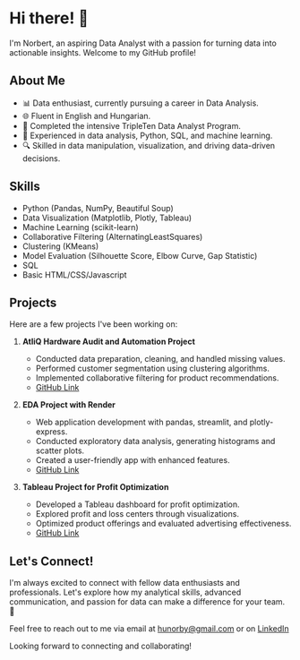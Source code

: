 # Hi there! 👋

I'm Norbert, an aspiring Data Analyst with a passion for turning data into actionable insights. Welcome to my GitHub profile!

## About Me

- 📊 Data enthusiast, currently pursuing a career in Data Analysis.
- 🌐 Fluent in English and Hungarian.
- 🚀 Completed the intensive TripleTen Data Analyst Program.
- 💼 Experienced in data analysis, Python, SQL, and machine learning.
- 🔍 Skilled in data manipulation, visualization, and driving data-driven decisions.

## Skills

- Python (Pandas, NumPy, Beautiful Soup)
- Data Visualization (Matplotlib, Plotly, Tableau)
- Machine Learning (scikit-learn)
- Collaborative Filtering (AlternatingLeastSquares)
- Clustering (KMeans)
- Model Evaluation (Silhouette Score, Elbow Curve, Gap Statistic)
- SQL
- Basic HTML/CSS/Javascript

## Projects

Here are a few projects I've been working on:

1. **AtliQ Hardware Audit and Automation Project**
   - Conducted data preparation, cleaning, and handled missing values.
   - Performed customer segmentation using clustering algorithms.
   - Implemented collaborative filtering for product recommendations.
   - [GitHub Link](https://github.com/elem86/final_project)

2. **EDA Project with Render**
   - Web application development with pandas, streamlit, and plotly-express.
   - Conducted exploratory data analysis, generating histograms and scatter plots.
   - Created a user-friendly app with enhanced features.
   - [GitHub Link](https://github.com/elem86/EDAProject)

3. **Tableau Project for Profit Optimization**
   - Developed a Tableau dashboard for profit optimization.
   - Explored profit and loss centers through visualizations.
   - Optimized product offerings and evaluated advertising effectiveness.
   - [GitHub Link](https://github.com/elem86/tableau_project)

## Let's Connect!

I'm always excited to connect with fellow data enthusiasts and professionals. Let's explore how my analytical skills, advanced communication, and passion for data can make a difference for your team. 🤝

Feel free to reach out to me via email at [hunorby@gmail.com](mailto:hunorby@gmail.com) or on [LinkedIn](https://www.linkedin.com/in/norbert-huszti/)

Looking forward to connecting and collaborating!
